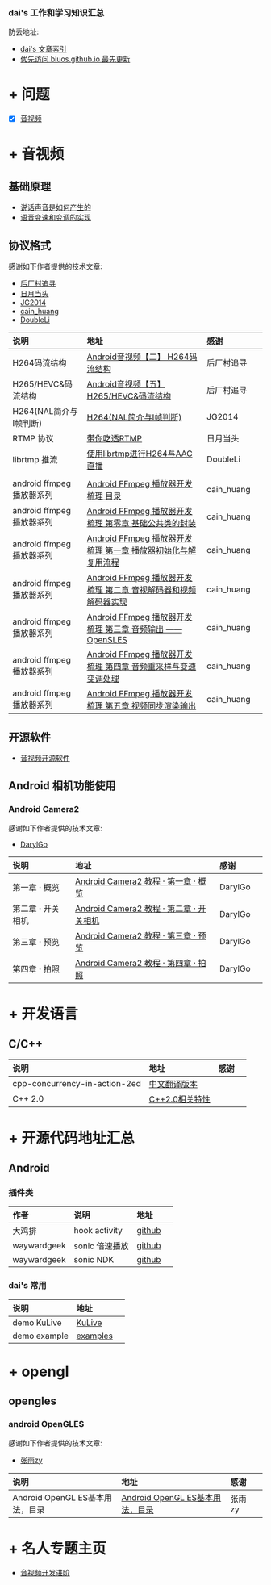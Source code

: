 
<h3> dai's 工作和学习知识汇总 </h3>

防丢地址: 
+ [dai's 文章索引](https://www.jianshu.com/p/3110212bde90)
+ [优先访问 biuos.github.io 最先更新](https://biuos.github.io/)

# + 问题
+ [x] [音视频](https://biuos.github.io/QA/AV_question.html)

# + 音视频

## 基础原理

+ [说话声音是如何产生的](https://mp.weixin.qq.com/s?__biz=MzA3MjEyMjEwNA==&mid=2247483851&idx=1&sn=864133cdc93909bb67d412f6d41fc663&chksm=9f226a5ca855e34a801ca8ab310ff824aa746ebde2a96e60cea138f41e5a8fd250089389bed9&scene=21#wechat_redirect)
+ [语音变速和变调的实现](https://ryuk17.blog.csdn.net/article/details/113957822)

## 协议格式

感谢如下作者提供的技术文章: 
+ [后厂村追寻](https://www.jianshu.com/u/cf650eef973a)
+ [日月当头](https://www.jianshu.com/u/1bda0082f088)
+ [JG2014](https://www.cnblogs.com/yjg2014/)
+ [cain_huang](https://www.jianshu.com/u/fd6f2b25d0f4)
+ [DoubleLi](https://www.cnblogs.com/lidabo/)

| 说明                      | 地址                                                                                                      | 感谢       |  |
|:--------------------------|:----------------------------------------------------------------------------------------------------------|:-----------|:-|
| H264码流结构              | [Android音视频【二】 H264码流结构](https://www.jianshu.com/p/1e48b8695a92)                                | 后厂村追寻 |  |
| H265/HEVC&码流结构        | [Android音视频【五】H265/HEVC&码流结构](https://www.jianshu.com/p/85ef926e8a00)                           | 后厂村追寻 |  |
| H264(NAL简介与I帧判断)    | [H264(NAL简介与I帧判断)](https://www.cnblogs.com/yjg2014/p/6144977.html)                                  | JG2014     |  |
| RTMP 协议                 | [带你吃透RTMP](https://www.jianshu.com/p/b2144f9bbe28)                                                    | 日月当头   |  |
| librtmp 推流              | [使用librtmp进行H264与AAC直播](https://www.cnblogs.com/lidabo/p/7324325.html)                             | DoubleLi   |  |
|                           |                                                                                                           |            |  |
| android ffmpeg 播放器系列 | [Android FFmpeg 播放器开发梳理 目录](https://www.jianshu.com/p/27c7b30a3ab8)                              | cain_huang |  |
| android ffmpeg 播放器系列 | [Android FFmpeg 播放器开发梳理 第零章 基础公共类的封装](https://www.jianshu.com/p/9003caa6683f)           | cain_huang |  |
| android ffmpeg 播放器系列 | [Android FFmpeg 播放器开发梳理 第一章 播放器初始化与解复用流程](https://www.jianshu.com/p/95dc19217847)   | cain_huang |  |
| android ffmpeg 播放器系列 | [Android FFmpeg 播放器开发梳理 第二章 音视解码器和视频解码器实现](https://www.jianshu.com/p/8de0fc796ef9) | cain_huang |  |
| android ffmpeg 播放器系列 | [Android FFmpeg 播放器开发梳理 第三章 音频输出 —— OpenSLES](https://www.jianshu.com/p/9b41212c71a5)       | cain_huang |  |
| android ffmpeg 播放器系列 | [Android FFmpeg 播放器开发梳理 第四章 音频重采样与变速变调处理](https://www.jianshu.com/p/4af5d16ac017)   | cain_huang |  |
| android ffmpeg 播放器系列 | [Android FFmpeg 播放器开发梳理 第五章 视频同步渲染输出](https://www.jianshu.com/p/f8ba3ceac687)           | cain_huang |  |



## 开源软件

+ [音视频开源软件](https://biuos.github.io/av/av_open_source.html)

## Android 相机功能使用

### Android Camera2 
感谢如下作者提供的技术文章: 
+ [DarylGo](https://www.jianshu.com/u/1bda0082f088)

| 说明              | 地址                                                                               | 感谢    |  |
|:------------------|:-----------------------------------------------------------------------------------|:--------|:-|
| 第一章 · 概览     | [Android Camera2 教程 · 第一章 · 概览](https://www.jianshu.com/p/9a2e66916fcb)     | DarylGo |  |
| 第二章 · 开关相机 | [Android Camera2 教程 · 第二章 · 开关相机](https://www.jianshu.com/p/df3c8683bb90) | DarylGo |  |
| 第三章 · 预览     | [Android Camera2 教程 · 第三章 · 预览](https://www.jianshu.com/p/067889611ae7)     | DarylGo |  |
| 第四章 · 拍照     | [Android Camera2 教程 · 第四章 · 拍照](https://www.jianshu.com/p/2ae0a737c686)     | DarylGo |  |

# + 开发语言

## C/C++

| 说明                          | 地址                                                                       | 感谢 |  |
|:------------------------------|:---------------------------------------------------------------------------|:-----|:-|
| cpp-concurrency-in-action-2ed | [中文翻译版本](https://downdemo.gitbook.io/cpp-concurrency-in-action-2ed/) |      |  |
| C++ 2.0                       | [C++2.0相关特性](https://biuos.github.io/language/c_c++/c++2.0.html)       |      |  |


# + 开源代码地址汇总

## Android

### 插件类

| 作者        | 说明           | 地址                                                           |  |
|:------------|:---------------|:---------------------------------------------------------------|:-|
| 大鸡排      | hook activity  | [github](https://github.com/BolexLiu/AndroidHookStartActivity) |  |
| waywardgeek | sonic 倍速播放 | [github](https://github.com/waywardgeek/sonic)                 |  |
| waywardgeek | sonic NDK      | [github](https://github.com/waywardgeek/sonic-ndk)             |  |

### dai's 常用

| 说明         | 地址                                         |  |
|:-------------|:---------------------------------------------|:-|
| demo KuLive  | [KuLive](https://github.com/biuos/KuLive)    |  |
| demo example | [examples](https://gitee.com/aidem/examples) |  |

# + opengl

## opengles

### android OpenGLES

感谢如下作者提供的技术文章: 
+ [张雨zy](https://blog.csdn.net/yu540135101)

| 说明                            | 地址                                                                                           | 感谢   |  |
|:--------------------------------|:-----------------------------------------------------------------------------------------------|:-------|:-|
| Android OpenGL ES基本用法，目录 | [Android OpenGL ES基本用法，目录](https://blog.csdn.net/yu540135101/article/details/101023208) | 张雨zy |  |




# + 名人专题主页

+ [音视频开发进阶](https://glumes.com/)
